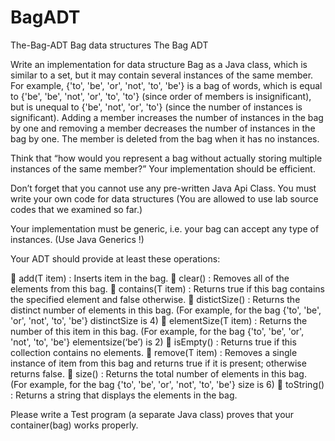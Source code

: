 # BagADT
 
The-Bag-ADT Bag data structures The Bag ADT

Write an implementation for data structure Bag as a Java class, which is similar to a set, but it may contain several instances of the same member. For example, {'to', 'be', 'or', 'not', 'to', 'be'} is a bag of words, which is equal to {'be', 'be', 'not', 'or', 'to', 'to'} (since order of members is insignificant), but is unequal to {'be', 'not', 'or', 'to'} (since the number of instances is significant). Adding a member increases the number of instances in the bag by one and removing a member decreases the number of instances in the bag by one. The member is deleted from the bag when it has no instances.

Think that “how would you represent a bag without actually storing multiple instances of the same member?” Your implementation should be efficient.

Don’t forget that you cannot use any pre-written Java Api Class. You must write your own code for data structures (You are allowed to use lab source codes that we examined so far.)

Your implementation must be generic, i.e. your bag can accept any type of instances. (Use Java Generics !)

Your ADT should provide at least these operations:

 add(T item) : Inserts item in the bag.  clear() : Removes all of the elements from this bag.  contains(T item) : Returns true if this bag contains the specified element and false otherwise.  distictSize() : Returns the distinct number of elements in this bag. (For example, for the bag {'to', 'be', 'or', 'not', 'to', 'be'} distinctSize is 4)  elementSize(T item) : Returns the number of this item in this bag. (For example, for the bag {'to', 'be', 'or', 'not', 'to', 'be'} elementsize(‘be’) is 2)  isEmpty() : Returns true if this collection contains no elements.  remove(T item) : Removes a single instance of item from this bag and returns true if it is present; otherwise returns false.  size() : Returns the total number of elements in this bag. (For example, for the bag {'to', 'be', 'or', 'not', 'to', 'be'} size is 6)  toString() : Returns a string that displays the elements in the bag.

Please write a Test program (a separate Java class) proves that your container(bag) works properly.
